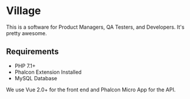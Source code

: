# Village

This is a software for Product Managers, QA Testers, and Developers. It's pretty awesome.

Requirements
-------
- PHP 7.1+
- Phalcon Extension Installed
- MySQL Database

We use Vue 2.0+ for the front end and Phalcon Micro App for the API.
